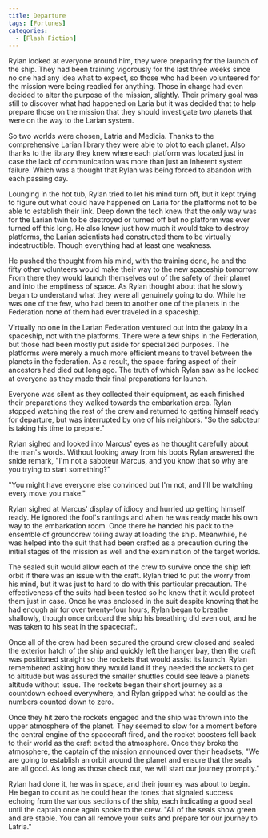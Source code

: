 ```yaml
---
title: Departure
tags: [Fortunes]
categories:
  - [Flash Fiction]
---
```

Rylan looked at everyone around him, they were preparing for the launch of the ship.  They had been training vigorously for the last three weeks since no one had any idea what to expect, so those who had been volunteered for the mission were being readied for anything.  Those in charge had even decided to alter the purpose of the mission, slightly.  Their primary goal was still to discover what had happened on Laria but it was decided that to help prepare those on the mission that they should investigate two planets that were on the way to the Larian system.

So two worlds were chosen, Latria and Medicia.  Thanks to the comprehensive Larian library they were able to plot to each planet.  Also thanks to the library they knew where each platform was located just in case the lack of communication was more than just an inherent system failure.  Which was a thought that Rylan was being forced to abandon with each passing day.<!-- more -->

Lounging in the hot tub, Rylan tried to let his mind turn off, but it kept trying to figure out what could have happened on Laria for the platforms not to be able to establish their link.  Deep down the tech knew that the only way was for the Larian twin to be destroyed or turned off but no platform was ever turned off this long.  He also knew just how much it would take to destroy platforms, the Larian scientists had constructed them to be virtually indestructible.  Though everything had at least one weakness.

He pushed the thought from his mind, with the training done, he and the fifty other volunteers would make their way to the new spaceship tomorrow.  From there they would launch themselves out of the safety of their planet and into the emptiness of space.  As Rylan thought about that he slowly began to understand what they were all genuinely going to do.  While he was one of the few, who had been to another one of the planets in the Federation none of them had ever traveled in a spaceship.

Virtually no one in the Larian Federation ventured out into the galaxy in a spaceship, not with the platforms.  There were a few ships in the Federation, but those had been mostly put aside for specialized purposes.  The platforms were merely a much more efficient means to travel between the planets in the federation.  As a result, the space-faring aspect of their ancestors had died out long ago.  The truth of which Rylan saw as he looked at everyone as they made their final preparations for launch.

Everyone was silent as they collected their equipment, as each finished their preparations they walked towards the embarkation area.  Rylan stopped watching the rest of the crew and returned to getting himself ready for departure, but was interrupted by one of his neighbors.  "So the saboteur is taking his time to prepare."

Rylan sighed and looked into Marcus' eyes as he thought carefully about the man's words.  Without looking away from his boots Rylan answered the snide remark, "I'm not a saboteur Marcus, and you know that so why are you trying to start something?"

"You might have everyone else convinced but I'm not, and I'll be watching every move you make."

Rylan sighed at Marcus' display of idiocy and hurried up getting himself ready.  He ignored the fool's rantings and when he was ready made his own way to the embarkation room.  Once there he handed his pack to the ensemble of groundcrew toiling away at loading the ship.  Meanwhile, he was helped into the suit that had been crafted as a precaution during the initial stages of the mission as well and the examination of the target worlds.

The sealed suit would allow each of the crew to survive once the ship left orbit if there was an issue with the craft.  Rylan tried to put the worry from his mind, but it was just to hard to do with this particular precaution.  The effectiveness of the suits had been tested so he knew that it would protect them just in case.  Once he was enclosed in the suit despite knowing that he had enough air for over twenty-four hours, Rylan began to breathe shallowly, though once onboard the ship his breathing did even out, and he was taken to his seat in the spacecraft.

Once all of the crew had been secured the ground crew closed and sealed the exterior hatch of the ship and quickly left the hanger bay, then the craft was positioned straight so the rockets that would assist its launch.  Rylan remembered asking how they would land if they needed the rockets to get to altitude but was assured the smaller shuttles could see leave a planets altitude without issue.  The rockets began their short journey as a countdown echoed everywhere, and Rylan gripped what he could as the numbers counted down to zero.

Once they hit zero the rockets engaged and the ship was thrown into the upper atmosphere of the planet.  They seemed to slow for a moment before the central engine of the spacecraft fired, and the rocket boosters fell back to their world as the craft exited the atmosphere.  Once they broke the atmosphere, the captain of the mission announced over their headsets, "We are going to establish an orbit around the planet and ensure that the seals are all good.  As long as those check out, we will start our journey promptly."

Rylan had done it, he was in space, and their journey was about to begin.  He began to count as he could hear the tones that signaled success echoing from the various sections of the ship, each indicating a good seal until the captain once again spoke to the crew.  "All of the seals show green and are stable.  You can all remove your suits and prepare for our journey to Latria."